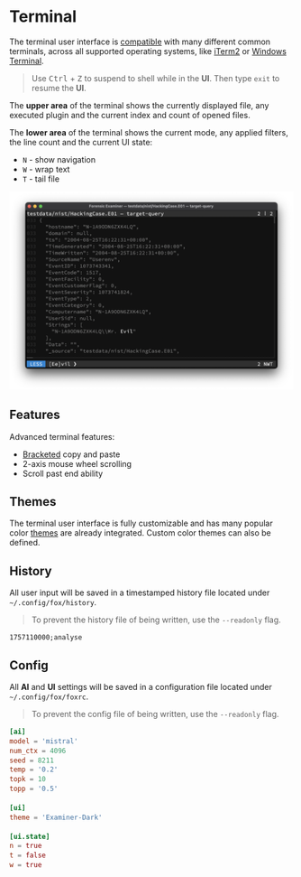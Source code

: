 # Terminal
The terminal user interface is [compatible](https://github.com/gdamore/tcell) with many different common terminals, across all supported operating systems, like [iTerm2](https://iterm2.com/) or [Windows Terminal](https://github.com/microsoft/terminal).

> Use <kbd>Ctrl</kbd> + <kbd>Z</kbd> to suspend to shell while in the **UI**. Then type `exit` to resume the **UI**.

The **upper area** of the terminal shows the currently displayed file, any executed plugin and the current index and count of opened files.

The **lower area** of the terminal shows the current mode, any applied filters, the line count and the current UI state:

- `N` - show navigation
- `W` - wrap text
- `T` - tail file

![](../../images/terminal.png)

## Features
Advanced terminal features:

- [Bracketed](https://en.wikipedia.org/wiki/Bracketed-paste) copy and paste
- 2-axis mouse wheel scrolling
- Scroll past end ability

## Themes
The terminal user interface is fully customizable and has many popular color [themes](../../themes.md) are already integrated. Custom color themes can also be defined.

## History
All user input will be saved in a timestamped history file located under `~/.config/fox/history`.

> To prevent the history file of being written, use the `--readonly` flag.

```
1757110000;analyse
```

## Config
All **AI** and **UI** settings will be saved in a configuration file located under `~/.config/fox/foxrc`.

> To prevent the config file of being written, use the `--readonly` flag.

```toml
[ai]
model = 'mistral'
num_ctx = 4096
seed = 8211
temp = '0.2'
topk = 10
topp = '0.5'

[ui]
theme = 'Examiner-Dark'

[ui.state]
n = true
t = false
w = true
```
